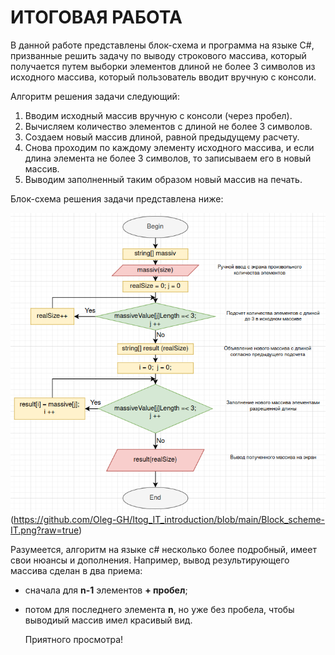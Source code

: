 ИТОГОВАЯ РАБОТА
=================    
В данной работе представлены блок-схема и программа на языке C#, призванные решить задачу по выводу строкового массива, который получается путем выборки элементов длиной не более 3 символов из исходного массива, который пользователь вводит вручную с консоли.    

Алгоритм решения задачи следующий:

1. Вводим исходный массив вручную с консоли (через пробел).
2. Вычисляем количество элементов с длиной не более 3 символов.
3. Создаем новый массив длиной, равной предыдущему расчету.
4. Снова проходим по каждому элементу исходного массива, и если длина элемента не более 3 символов, то записываем его в новый массив.
5. Выводим заполненный таким образом новый массив на печать.

Блок-схема решения задачи представлена ниже:    

![Блок-схема](https://github.com/Oleg-GH/Itog_IT_introduction/blob/main/Block_scheme-IT.png?raw=true)(https://github.com/Oleg-GH/Itog_IT_introduction/blob/main/Block_scheme-IT.png?raw=true)

Разумеется, алгоритм на языке с# несколько более подробный, имеет свои нюансы и дополнения. Например, вывод результирующего массива сделан в два приема:    
* сначала для __n-1__ элементов __+ пробел__;
* потом для последнего элемента __n__, но уже без пробела, чтобы выводиый массив имел красивый вид.    

    Приятного просмотра!
